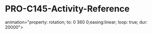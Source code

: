 # PRO-C145-Activity-Reference
animation="property: rotation; to: 0 360 0;easing:linear; loop: true; dur: 20000">
<a-sphere position="1  0 -5" radius="0.2" color="grey"></a-sphere>  